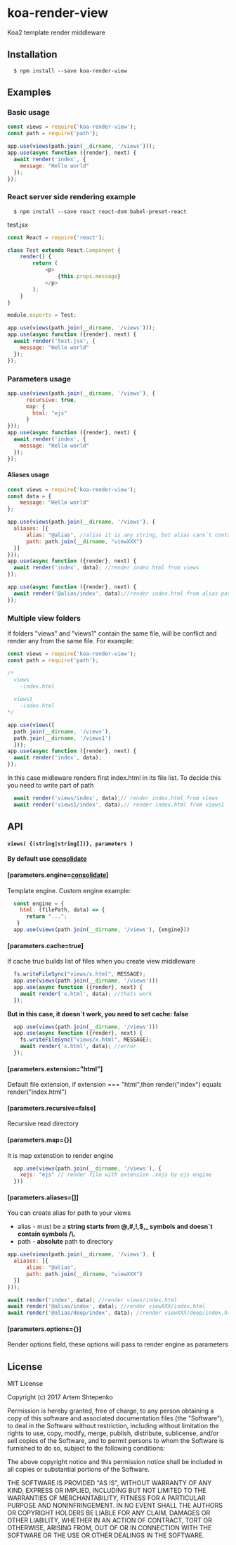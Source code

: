 # koa-render-view
  Koa2 template render middleware

## Installation
```
  $ npm install --save koa-render-view
```  
## Examples

### Basic usage
```javascript
const views = require('koa-render-view');
const path = require('path');

app.use(views(path.join(__dirname, '/views')));
app.use(async function ({render}, next) {
  await render('index', {
    message: "Hello world"
  });
});

```

### React server side rendering example
```
  $ npm install --save react react-dom babel-preset-react
``` 

test.jsx
```js
const React = require('react');

class Test extends React.Component {
    render() {
        return (
            <p>
                {this.props.message}
            </p>
        );
    }
}

module.exports = Test;
```

```js
app.use(views(path.join(__dirname, '/views')));
app.use(async function ({render}, next) {
  await render('test.jsx', {
    message: "Hello world"
  });
});

```

### Parameters usage
```javascript
app.use(views(path.join(__dirname, '/views'), {
      recursive: true,
      map: {
        html: "ejs"
      }
}));
app.use(async function ({render}, next) {
  await render('index', {
    message: "Hello world"
  });
});

```

#### Aliases usage

```javascript
const views = require('koa-render-view');
const data = {
    message: "Hello world"
};

app.use(views(path.join(__dirname, '/views'), {
  aliases: [{
      alias: "@alias", //alias it is any string, but alias cann`t contain symbols from path \/. 
      path: path.join(__dirname, "viewXXX")
  }]
}));
app.use(async function ({render}, next) {
  await render('index', data); //render index.html from views 
});

app.use(async function ({render}, next) {
  await render('@alias/index', data);//render index.html from alias path ( "viewXXX" )
});
```
### Multiple view folders
If folders "views" and "views1" contain the same file, will be conflict and render any from the same file. 
For example:
```javascript
const views = require('koa-render-view');
const path = require('path');

/*
  views
    -index.html
    
  views1
    -index.html
*/

app.use(views([
  path.join(__dirname, '/views'),
  path.join(__dirname, '/views1')
  ]));
app.use(async function ({render}, next) {
  await render('index', data);
});
```
In this case midleware renders first index.html in its file list. To decide this you need to write part of path
```javascript
  await render('views/index', data);// render index.html from views
  await render('views1/index', data);// render index.html from views1
```

## API 

#### `views( {(string|string[])}, parameters )`
**By default use [consolidate](https://github.com/tj/consolidate.js)**
#### [parameters.engine=[consolidate](https://github.com/tj/consolidate.js)]
Template engine. 
Custom engine example: 
```js
  const engine = {
    html: (filePath, data) => {
      return "...";
   }
  app.use(views(path.join(__dirname, '/views'), {engine}))
```

#### [parameters.cache=true] 
If cache true builds list of files when you create view middleware
```js
  fs.writeFileSync("views/x.html", MESSAGE);
  app.use(views(path.join(__dirname, '/views')))
  app.use(async function ({render}, next) {
    await render('x.html', data); //thats work
  });
```
**But in this case, it doesn\`t work, you need to set cache: false**
```js
  app.use(views(path.join(__dirname, '/views')))
  app.use(async function ({render}, next) {
    fs.writeFileSync("views/x.html", MESSAGE);
    await render('x.html', data); //error
  });
```
#### [parameters.extension="html"]
Default file extension, if extension === "html",then render("index") equals render("index.html")

#### [parameters.recursive=false]
Recursive read directory

#### [parameters.map={}]
It is map extenstion to render engine
```js
  app.use(views(path.join(__dirname, '/views'), {
    xejs: "ejs" // render file with extension .xejs by ejs engine
  }))
```
#### [parameters.aliases=[]]
You can create alias for path to your views
- alias - must be a **string starts from @,#,!,$,_ symbols and doesn\`t contain symbols /\\.**
- path - **absolute** path to directory
```js
app.use(views(path.join(__dirname, '/views'), {
  aliases: [{
      alias: "@alias",
      path: path.join(__dirname, "viewXXX")
  }]
}));

await render('index', data); //render views/index.html
await render('@alias/index', data); //render viewXXX/index.html
await render('@alias/deep/index', data); //render viewXXX/deep/index.html
```

#### [parameters.options={}] 
Render options field, these options will pass to render engine as parameters


## License

MIT License

Copyright (c) 2017 Artem Shtepenko

Permission is hereby granted, free of charge, to any person obtaining a copy
of this software and associated documentation files (the "Software"), to deal
in the Software without restriction, including without limitation the rights
to use, copy, modify, merge, publish, distribute, sublicense, and/or sell
copies of the Software, and to permit persons to whom the Software is
furnished to do so, subject to the following conditions:

The above copyright notice and this permission notice shall be included in all
copies or substantial portions of the Software.

THE SOFTWARE IS PROVIDED "AS IS", WITHOUT WARRANTY OF ANY KIND, EXPRESS OR
IMPLIED, INCLUDING BUT NOT LIMITED TO THE WARRANTIES OF MERCHANTABILITY,
FITNESS FOR A PARTICULAR PURPOSE AND NONINFRINGEMENT. IN NO EVENT SHALL THE
AUTHORS OR COPYRIGHT HOLDERS BE LIABLE FOR ANY CLAIM, DAMAGES OR OTHER
LIABILITY, WHETHER IN AN ACTION OF CONTRACT, TORT OR OTHERWISE, ARISING FROM,
OUT OF OR IN CONNECTION WITH THE SOFTWARE OR THE USE OR OTHER DEALINGS IN THE
SOFTWARE.
